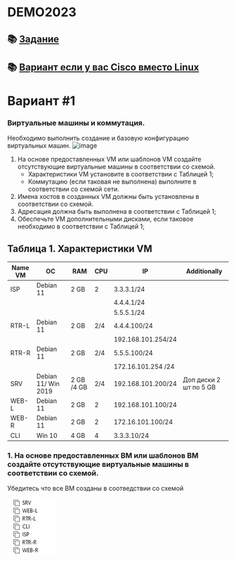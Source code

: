 # DEMO2023

## :books: [Задание](https://github.com/Unknown-58/Demo2023/blob/main/Doc/Demo2022.pdf)

## :books: [Вариант если у вас Cisco вместо Linux](https://github.com/vladimir-shalnev/DEMO2022)

# Вариант #1

### Виртуальные машины и коммутация.
Необходимо выполнить создание и базовую конфигурацию виртуальных
машин.
![image](https://github.com/Pavel58-pnz/Demo2022/blob/main/image/Demo.png)
1. На основе предоставленных VM или шаблонов VM создайте отсутствующие виртуальные машины в соответствии со схемой.  
   -	Характеристики VM установите в соответствии с Таблицей 1;
   -	Коммутацию (если таковая не выполнена) выполните в соответствии со схемой сети.	 
2.  Имена хостов в созданных VM должны быть установлены в соответствии со схемой.
3.  Адресация должна быть выполнена в соответствии с Таблицей 1;
4.  Обеспечьте VM дополнительными дисками, если таковое необходимо в соответствии с Таблицей 1;
## Таблица 1. Характеристики VM
|Name VM         |ОС                  |RAM             |CPU             |IP                    |Additionally                       |
|  ------------- | -------------      | -------------  |  ------------- |  -------------       |  -------------                    |  
|ISP             |Debian 11           |2 GB            |2               |3.3.3.1/24            |                                   |
|                |                    |                |                |4.4.4.1/24            |                                   |
|                |                    |                |                |5.5.5.1/24            |                                   |
|RTR-L           |Debian 11           |2 GB            |2/4             |4.4.4.100/24          |                                   |
|                |                    |                |                |192.168.101.254/24    |                                   |
|RTR-R           |Debian 11           |2 GB            |2/4             |5.5.5.100/24          |                                   |
|                |                    |                |                |172.16.101.254 /24    |                                   |
|SRV             |Debian 11/ Win 2019 |2 GB /4 GB      |2/4             |192.168.101.200/24    |Доп диски 2 шт по 5 GB             |
|WEB-L           |Debian 11           |2 GB            |2               |192.168.101.100/24    |                                   |
|WEB-R           |Debian 11           |2 GB            |2               |172.16.101.100/24     |                                   |
|CLI             |Win 10              |4 GB            |4               |3.3.3.10/24           |                                   |

### 1. На основе предоставленных ВМ или шаблонов ВМ создайте отсутствующие виртуальные машины в соответствии со схемой.
Убедитесь что все ВМ созданы в соотведствии со схемой 

![image](https://raw.githubusercontent.com/Unknown-58/Demo2023/main/image/Demo02.jpg)
